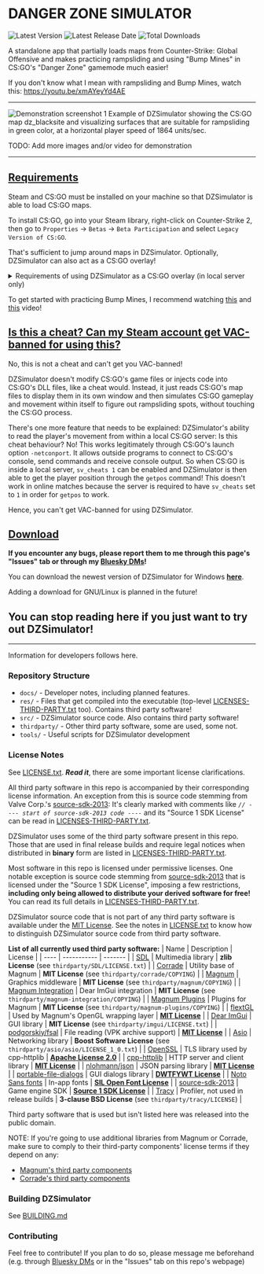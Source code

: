 # DANGER ZONE SIMULATOR

![Latest Version](https://img.shields.io/github/v/tag/lacyyy/DZSimulator?label=version)
![Latest Release Date](https://img.shields.io/github/release-date/lacyyy/DZSimulator)
![Total Downloads](https://img.shields.io/github/downloads/lacyyy/DZSimulator/total?label=total%20downloads)

A standalone app that partially loads maps from Counter-Strike: Global Offensive and makes practicing rampsliding and using "Bump Mines" in CS:GO's "Danger Zone" gamemode much easier!

If you don't know what I mean with rampsliding and Bump Mines, watch this: https://youtu.be/xmAYeyYd4AE

----

![Demonstration screenshot 1](docs/media/demo_img_1.png)
Example of DZSimulator showing the CS:GO map dz_blacksite and visualizing surfaces that are suitable for rampsliding in green color, at a horizontal player speed of 1864 units/sec.

TODO: Add more images and/or video for demonstration

----

## <ins>Requirements</ins>

Steam and CS:GO must be installed on your machine so that DZSimulator is able to load CS:GO maps.

To install CS:GO, go into your Steam library, right-click on Counter-Strike 2, then go to `Properties` -> `Betas` -> `Beta Participation` and select `Legacy Version of CS:GO`.

That's sufficient to jump around maps in DZSimulator. Optionally, DZSimulator can also act as a CS:GO overlay!
<details>
    <summary>Requirements of using DZSimulator as a CS:GO overlay (in local server only)</summary>
    <ul>
        <li>CS:GO is in "Fullscreen Windowed" mode</li>
        <li>CS:GO was started with the launch option "-netconport 34755"</li>
        <li>CS:GO loaded a map locally (e.g. with console commands "game_mode 0;game_type 6;map dz_blacksite") and DZSimulator has the same map loaded</li>
        <li>In DZSimulator's "Visualizations" menu, "Glidability for player in local CS:GO session" is enabled and you pressed "CONNECT" once CS:GO was started</li>
        <li>In DZSimulator's "Video Settings" menu, overlay mode is enabled</li>
    </ul>
</details>

To get started with practicing Bump Mines, I recommend watching [this](https://youtu.be/IPWxlnEsLkQ) and [this](https://youtu.be/YblZkx7mXFM) video!


## <ins>Is this a cheat? Can my Steam account get VAC-banned for using this?</ins>

No, this is not a cheat and can't get you VAC-banned!

DZSimulator doesn't modify CS:GO's game files or injects code into CS:GO's DLL files, like a cheat would. Instead, it just reads CS:GO's map files to display them in its own window and then simulates CS:GO gameplay and movement within itself to figure out rampsliding spots, without touching the CS:GO process.

There's one more feature that needs to be explained: DZSimulator's ability to read the player's movement from within a local CS:GO server: Is this cheat behaviour? No! This works legitimately through CS:GO's launch option `-netconport`. It allows outside programs to connect to CS:GO's console, send commands and receive console output. So when CS:GO is inside a local server, `sv_cheats 1` can be enabled and DZSimulator is then able to get the player position through the `getpos` command! This doesn't work in online matches because the server is required to have `sv_cheats` set to `1` in order for `getpos` to work.

Hence, you can't get VAC-banned for using DZSimulator.

## <ins>Download</ins>

**If you encounter any bugs, please report them to me through this page's "Issues" tab or through my [Bluesky DMs](https://bsky.app/profile/lacyyy.bsky.social)!**

You can download the newest version of DZSimulator for Windows [**here**](https://github.com/lacyyy/DZSimulator/releases/latest).

Adding a download for GNU/Linux is planned in the future!

## You can stop reading here if you just want to try out DZSimulator! 

----
Information for developers follows here.

### Repository Structure
- `docs/` - Developer notes, including planned features.
- `res/` - Files that get compiled into the executable (top-level [LICENSES-THIRD-PARTY.txt](LICENSES-THIRD-PARTY.txt) too). Contains third party software!
- `src/` - DZSimulator source code. Also contains third party software!
- `thirdparty/` - Other third party software, some are used, some not.
- `tools/` - Useful scripts for DZSimulator development

### License Notes

See [LICENSE.txt](LICENSE.txt). ***Read it***, there are some important license clarifications.

All third party software in this repo is accompanied by their corresponding license information. An exception from this is source code stemming from Valve Corp.'s [source-sdk-2013](https://github.com/ValveSoftware/source-sdk-2013): It's clearly marked with comments like *`// ---- start of source-sdk-2013 code ----`* and its "Source 1 SDK License" can be read in [LICENSES-THIRD-PARTY.txt](LICENSES-THIRD-PARTY.txt).

DZSimulator uses some of the third party software present in this repo. Those that are used in final release builds and require legal notices when distributed in **binary** form are listed in [LICENSES-THIRD-PARTY.txt](LICENSES-THIRD-PARTY.txt).

Most software in this repo is licensed under permissive licenses. One notable exception is source code stemming from [source-sdk-2013](https://github.com/ValveSoftware/source-sdk-2013) that is licensed under the "Source 1 SDK License", imposing a few restrictions, **including only being allowed to distribute your derived software for free!** You can read its full details in [LICENSES-THIRD-PARTY.txt](LICENSES-THIRD-PARTY.txt).

DZSimulator source code that is not part of any third party software is available under the [MIT License](LICENSE.txt). See the notes in [LICENSE.txt](LICENSE.txt) to know how to distinguish DZSimulator source code from third party software.

**List of all currently used third party software:**
| Name | Description | License |
| ---- | ----------- | ------- |
| [SDL](https://www.libsdl.org) | Multimedia library | **zlib License** (see `thirdparty/SDL/LICENSE.txt`) |
| [Corrade](https://github.com/mosra/corrade) | Utility base of Magnum | **MIT License** (see `thirdparty/corrade/COPYING`) |
| [Magnum](https://github.com/mosra/magnum) | Graphics middleware | **MIT License** (see `thirdparty/magnum/COPYING`) |
| [Magnum Integration](https://github.com/mosra/magnum-integration) | Dear ImGui integration | **MIT License** (see `thirdparty/magnum-integration/COPYING`) |
| [Magnum Plugins](https://github.com/mosra/magnum-plugins) | Plugins for Magnum | **MIT License** (see `thirdparty/magnum-plugins/COPYING`) |
| [flextGL](https://github.com/mosra/flextgl) | Used by Magnum's OpenGL wrapping layer | [**MIT License**](https://github.com/mosra/flextgl/blob/master/COPYING) |
| [Dear ImGui](https://github.com/ocornut/imgui) | GUI library | **MIT License** (see `thirdparty/imgui/LICENSE.txt`) |
| [podgorskiy/fsal](https://github.com/podgorskiy/fsal) | File reading (VPK archive support) | [**MIT License**](thirdparty/fsal_modified/fsal/LICENSE) |
| [Asio](https://think-async.com/Asio/) | Networking library | **Boost Software License** (see `thirdparty/asio/asio/LICENSE_1_0.txt`) |
| [OpenSSL](https://github.com/openssl/openssl) | TLS library used by cpp-httplib | [**Apache License 2.0**](http://www.apache.org/licenses/LICENSE-2.0) |
| [cpp-httplib](https://github.com/yhirose/cpp-httplib) | HTTP server and client library | [**MIT License**](thirdparty/cpp-httplib/LICENSE) |
| [nlohmann/json](https://github.com/nlohmann/json) | JSON parsing library | [**MIT License**](thirdparty/json/LICENSE.MIT) |
| [portable-file-dialogs](https://github.com/samhocevar/portable-file-dialogs) | GUI dialogs library | [**DWTFYWT License**](thirdparty/portable-file-dialogs/COPYING) |
| [Noto Sans fonts](https://fonts.google.com/noto/specimen/Noto+Sans) | In-app fonts | [**SIL Open Font License**](res/fonts/OFL.txt) |
| [source-sdk-2013](https://github.com/ValveSoftware/source-sdk-2013) | Game engine SDK | [**Source 1 SDK License**](LICENSES-THIRD-PARTY.txt) |
| [Tracy](https://github.com/wolfpld/tracy) | Profiler, not used in release builds | **3-clause BSD License** (see `thirdparty/tracy/LICENSE`) |

Third party software that is used but isn't listed here was released into the public domain.

NOTE: If you're going to use additional libraries from Magnum or Corrade, make sure to comply to their third-party components' license terms if they depend on any:
- [Magnum's third party components](https://doc.magnum.graphics/magnum/credits-third-party.html)
- [Corrade's third party components](https://doc.magnum.graphics/corrade/corrade-credits-third-party.html)

### Building DZSimulator

See [BUILDING.md](BUILDING.md)

### Contributing

Feel free to contribute! If you plan to do so, please message me beforehand (e.g. through [Bluesky DMs](https://bsky.app/profile/lacyyy.bsky.social) or in the "Issues" tab on this repo's webpage)



